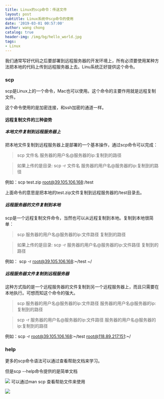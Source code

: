 ```yaml
---
title: Linux的scp命令：传送文件
layout: post
subtitle: Linux系统中scp命令的使用
date: '2019-03-01 00:57:00'
author: wang chong
catalog: true
header-img: /img/bg/hello_world.jpg
tags:
- Linux
---
```


我们通常写好代码之后要部署到远程服务器的开发环境上，所有必须要使用某种方法把本地的代码上传到远程服务器上去。Linu系统正好提供这个命令。
### scp
scp是Linux上的一个命令，Mac也可以使用。这个命令的主要作用就是远程复制文件。

这个命令使用的是加密连接，和ssh加密的通道一样。

#### 远程复制文件的三种姿势
##### 本地文件复制到远程服务器上
把本地文件复制到远程服务器上是部署的一个基本操作，通过scp命令可以完成：
> scp 文件名 服务器的用户名@服务器的ip:复制到的路径

> 如果上传的是目录:  scp -r 文件名 服务器的用户名@服务器的ip:复制到的路径

例如：scp test.zip root@39.105.106.168:/test


上面命令的意思是把本地的test.zip文件复制到远程服务器的/test目录去。
##### 远程服务器的文件复制到本地
scp是一个远程复制文件命令，当然也可以从远程复制到本地。复制到本地很简单：
> scp  服务器的用户名@服务器的ip:文件路径   复制到的路径 

> 如果上传的是目录: scp -r 服务器的用户名@服务器的ip:文件路径   复制到的路径 

例如： scp -r root@39.105.106.168:~/test ~/
##### 远程服务器文件复制到远程服务器
这种方式指的是一个远程服务器的文件复制到另一个远程服务器上，而且只需要在本地执行。可想而知这个命令的强大。
> scp  服务器的用户名@服务器的ip:文件路径   服务器的用户名@服务器的ip:复制到的路径 

> scp -r 服务器的用户名@服务器的ip:文件路径   服务器的用户名@服务器的ip:复制到的路径 

例如：scp -r root@39.105.106.168:~/test root@118.89.217.151:~/


### help
更多的scp命令语法可以通过查看帮助文档来学习。

但是scp --help命令提供的是简单文档

![](https://user-gold-cdn.xitu.io/2019/3/1/169350849de467bf?w=707&h=87&f=png&s=30650)
可以通过man scp 查看帮助文件来使用

![](https://user-gold-cdn.xitu.io/2019/3/1/1693508b87d4c49a?w=716&h=417&f=png&s=108224)